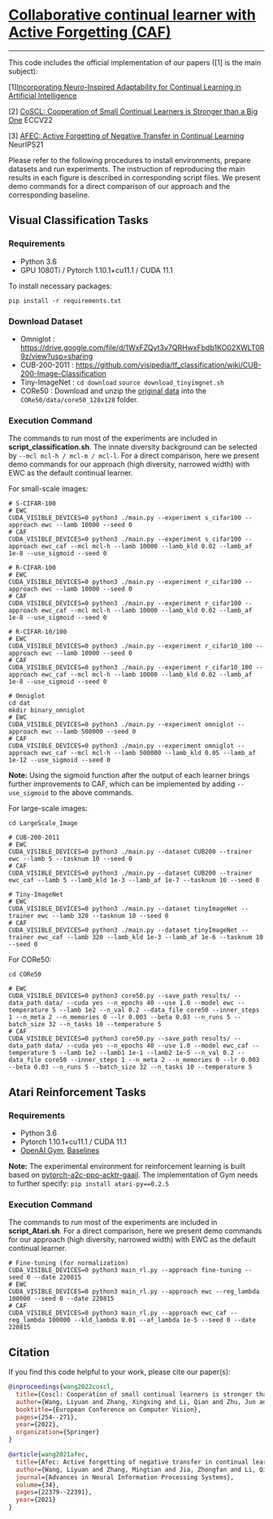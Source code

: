 # [Collaborative continual learner with Active Forgetting (CAF)]() 

------
This code includes the official implementation of our papers ([1] is the main subject):

[1][Incorporating Neuro-Inspired Adaptability for Continual Learning in Artificial Intelligence]()

[2] [CoSCL: Cooperation of Small Continual Learners is Stronger than a Big One](https://arxiv.org/abs/2207.06543) ECCV22

[3] [AFEC: Active Forgetting of Negative Transfer in Continual Learning](https://papers.nips.cc/paper/2021/hash/bc6dc48b743dc5d013b1abaebd2faed2-Abstract.html) NeurIPS21

Please refer to the following procedures to install environments, prepare datasets and run experiments.
The instruction of reproducing the main results in each figure is described in corresponding script files.
We present demo commands for a direct comparison of our approach and the corresponding baseline.


## **Visual Classification Tasks**

### Requirements

- Python 3.6
- GPU 1080Ti / Pytorch 1.10.1+cu11.1 / CUDA 11.1

To install necessary packages:
```
pip install -r requirements.txt
```

### Download Dataset
- Omniglot : https://drive.google.com/file/d/1WxFZQyt3v7QRHwxFbdb1KO02XWLT0R9z/view?usp=sharing
- CUB-200-2011 : https://github.com/visipedia/tf_classification/wiki/CUB-200-Image-Classification
- Tiny-ImageNet : ```cd download``` ```source download_tinyimgnet.sh```
- CORe50 : Download and unzip the [original data](https://vlomonaco.github.io/core50/) into the ``CORe50/data/core50_128x128`` folder. 

### Execution Command
The commands to run most of the experiments are included in **script_classification.sh**.
The innate diversity background can be selected by ```--mcl mcl-h / mcl-m / mcl-l```.
For a direct comparison, here we present demo commands for our approach (high diversity, narrowed width) with EWC as the default continual learner. 

For small-scale images:

```
# S-CIFAR-100
# EWC
CUDA_VISIBLE_DEVICES=0 python3 ./main.py --experiment s_cifar100 --approach ewc --lamb 10000 --seed 0
# CAF
CUDA_VISIBLE_DEVICES=0 python3 ./main.py --experiment s_cifar100 --approach ewc_caf --mcl mcl-h --lamb 10000 --lamb_kld 0.02 --lamb_af 1e-8 --use_sigmoid --seed 0

# R-CIFAR-100
# EWC
CUDA_VISIBLE_DEVICES=0 python3 ./main.py --experiment r_cifar100 --approach ewc --lamb 10000 --seed 0
# CAF
CUDA_VISIBLE_DEVICES=0 python3 ./main.py --experiment r_cifar100 --approach ewc_caf --mcl mcl-h --lamb 10000 --lamb_kld 0.02 --lamb_af 1e-8 --use_sigmoid --seed 0

# R-CIFAR-10/100
# EWC
CUDA_VISIBLE_DEVICES=0 python3 ./main.py --experiment r_cifar10_100 --approach ewc --lamb 10000 --seed 0
# CAF
CUDA_VISIBLE_DEVICES=0 python3 ./main.py --experiment r_cifar10_100 --approach ewc_caf --mcl mcl-h --lamb 10000 --lamb_kld 0.02 --lamb_af 1e-8 --use_sigmoid --seed 0

# Omniglot
cd dat
mkdir binary_omniglot
# EWC
CUDA_VISIBLE_DEVICES=0 python3 ./main.py --experiment omniglot --approach ewc --lamb 500000 --seed 0
# CAF
CUDA_VISIBLE_DEVICES=0 python3 ./main.py --experiment omniglot --approach ewc_caf --mcl mcl-h --lamb 500000 --lamb_kld 0.05 --lamb_af 1e-12 --use_sigmoid --seed 0
```

**Note:** Using the sigmoid function after the output of each learner brings further improvements to CAF, which can be implemented by adding ```--use_sigmoid``` to the above commands.


For large-scale images:

```
cd LargeScale_Image

# CUB-200-2011
# EWC
CUDA_VISIBLE_DEVICES=0 python3 ./main.py --dataset CUB200 --trainer ewc --lamb 5 --tasknum 10 --seed 0
# CAF
CUDA_VISIBLE_DEVICES=0 python3 ./main.py --dataset CUB200 --trainer ewc_caf --lamb 5 --lamb_kld 1e-3 --lamb_af 1e-7 --tasknum 10 --seed 0

# Tiny-ImageNet
# EWC
CUDA_VISIBLE_DEVICES=0 python3 ./main.py --dataset tinyImageNet --trainer ewc --lamb 320 --tasknum 10 --seed 0
# CAF
CUDA_VISIBLE_DEVICES=0 python3 ./main.py --dataset tinyImageNet --trainer ewc_caf --lamb 320 --lamb_kld 1e-3 --lamb_af 1e-6 --tasknum 10 --seed 0
```

For CORe50:

```
cd CORe50

# EWC
CUDA_VISIBLE_DEVICES=0 python3 core50.py --save_path results/ --data_path data/ --cuda yes --n_epochs 40 --use 1.0 --model ewc --temperature 5 --lamb 1e2 --n_val 0.2 --data_file core50 --inner_steps 1 --n_meta 2 --n_memories 0 --lr 0.003 --beta 0.03 --n_runs 5 --batch_size 32 --n_tasks 10 --temperature 5
# CAF
CUDA_VISIBLE_DEVICES=0 python3 core50.py --save_path results/ --data_path data/ --cuda yes --n_epochs 40 --use 1.0 --model ewc_caf --temperature 5 --lamb 1e2 --lamb1 1e-1 --lamb2 1e-5 --n_val 0.2 --data_file core50 --inner_steps 1 --n_meta 2 --n_memories 0 --lr 0.003 --beta 0.03 --n_runs 5 --batch_size 32 --n_tasks 10 --temperature 5
```


## **Atari Reinforcement Tasks**

### Requirements

- Python 3.6
- Pytorch 1.10.1+cu11.1 / CUDA 11.1
- ​[OpenAI Gym](https://github.com/openai/gym#installation), [Baselines](https://github.com/openai/baselines)

**Note:** The experimental environment for reinforcement learning is built based on [pytorch-a2c-ppo-acktr-gaail](https://github.com/ikostrikov/pytorch-a2c-ppo-acktr-gail). 
The implementation of Gym needs to further specify: ```pip install atari-py==0.2.5```

### Execution Command
The commands to run most of the experiments are included in **script_Atari.sh**.
For a direct comparison, here we present demo commands for our approach (high diversity, narrowed width) with EWC as the default continual learner. 


```
# Fine-tuning (for normalization)
CUDA_VISIBLE_DEVICES=0 python3 main_rl.py --approach fine-tuning --seed 0 --date 220815  
# EWC
CUDA_VISIBLE_DEVICES=0 python3 main_rl.py --approach ewc --reg_lambda 100000 --seed 0 --date 220815 
# CAF
CUDA_VISIBLE_DEVICES=0 python3 main_rl.py --approach ewc_caf --reg_lambda 100000 --kld_lambda 0.01 --af_lambda 1e-5 --seed 0 --date 220815 
```


## **Citation**

If you find this code helpful to your work, please cite our paper(s):

```bibtex
@inproceedings{wang2022coscl,
  title={Coscl: Cooperation of small continual learners is stronger than a big one},
  author={Wang, Liyuan and Zhang, Xingxing and Li, Qian and Zhu, Jun and Zhong, Yi},
  booktitle={European Conference on Computer Vision},
  pages={254--271},
  year={2022},
  organization={Springer}
}

@article{wang2021afec,
  title={Afec: Active forgetting of negative transfer in continual learning},
  author={Wang, Liyuan and Zhang, Mingtian and Jia, Zhongfan and Li, Qian and Bao, Chenglong and Ma, Kaisheng and Zhu, Jun and Zhong, Yi},
  journal={Advances in Neural Information Processing Systems},
  volume={34},
  pages={22379--22391},
  year={2021}
}
```

